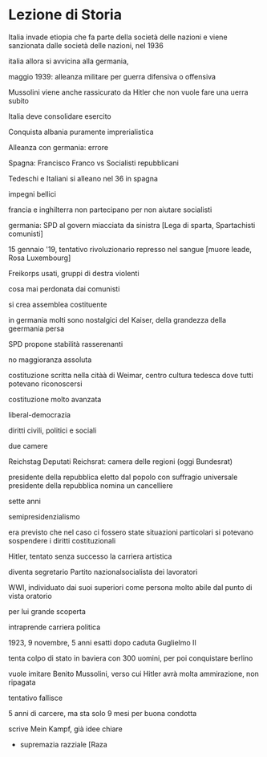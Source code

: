 # Lezione di Storia

Italia invade etiopia che fa parte della società delle nazioni e viene sanzionata dalle società delle nazioni, nel 1936

italia allora si avvicina alla germania,

maggio 1939: alleanza militare per guerra difensiva o offensiva

Mussolini viene anche rassicurato da Hitler che non vuole fare una uerra subito

Italia deve consolidare esercito

Conquista albania puramente imprerialistica


Alleanza con germania: errore


Spagna: Francisco Franco vs Socialisti repubblicani

Tedeschi e Italiani si alleano nel 36 in spagna

impegni bellici


francia e inghilterra non partecipano per non aiutare socialisti


germania: SPD al govern miacciata da sinistra [Lega di sparta, Spartachisti comunisti]

15 gennaio '19, tentativo rivoluzionario represso nel sangue [muore leade, Rosa Luxembourg]

Freikorps usati, gruppi di destra violenti

cosa mai perdonata dai comunisti

si crea assemblea costituente

in germania molti sono nostalgici del Kaiser, della grandezza della geermania persa

SPD propone stabilità
rasserenanti

no maggioranza assoluta

costituzione scritta nella citàà di Weimar, centro cultura tedesca dove tutti potevano riconoscersi

costituzione molto avanzata

liberal-democrazia

diritti civili, politici e sociali

due camere



Reichstag Deputati
Reichsrat: camera delle regioni (oggi Bundesrat)

presidente della repubblica eletto dal popolo con suffragio universale
presidente della repubblica nomina un cancelliere

sette anni

semipresidenzialismo 

era previsto che nel caso ci fossero state situazioni particolari si potevano sospendere i diritti costituzionali


Hitler, tentato senza successo la carriera artistica

diventa segretario Partito nazionalsocialista dei lavoratori


WWI, individuato dai suoi superiori come persona molto abile dal punto di vista oratorio


per lui grande scoperta

intraprende carriera politica

1923, 9 novembre, 5 anni esatti dopo caduta Guglielmo II

tenta colpo di stato in baviera con 300 uomini, per poi conquistare berlino


vuole imitare Benito Mussolini, verso cui Hitler avrà molta ammirazione, non ripagata

tentativo fallisce

5 anni di carcere, ma sta solo 9 mesi per buona condotta

scrive Mein Kampf, già idee chiare

* supremazia razziale [Raza
<!--stackedit_data:
eyJoaXN0b3J5IjpbLTE3MTg0NzcwNjcsMzc5NjAyMzg2XX0=
-->